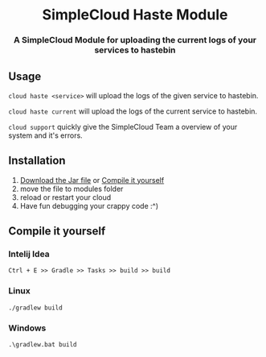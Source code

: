 <h1 align="center">
  SimpleCloud Haste Module
</h1>

<h3 align="center">
  A SimpleCloud Module for uploading the current logs of your services to hastebin
</h3>

## Usage

`cloud haste <service>` will upload the logs of the given service to hastebin.

`cloud haste current` will upload the logs of the current service to hastebin.

`cloud support` quickly give the SimpleCloud Team a overview of your system and it's errors.

## Installation

<ol>
    <li><a href="">Download the Jar file</a> or <a href="#Compile">Compile it yourself</a></li>
    <li>move the file to modules folder</li>
    <li>reload or restart your cloud</li>
    <li>Have fun debugging your crappy code :^)</li>
</ol>

<h2 id="Compile">Compile it yourself</h2>

### Intelij Idea

`Ctrl + E >> Gradle >> Tasks >> build >> build`

### Linux

`./gradlew build`

### Windows

`.\gradlew.bat build`